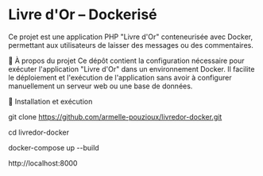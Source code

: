 # Livre d'Or – Dockerisé
Ce projet est une application PHP "Livre d'Or" conteneurisée avec Docker, permettant aux utilisateurs de laisser des messages ou des commentaires.

🐳 À propos du projet
Ce dépôt contient la configuration nécessaire pour exécuter l'application "Livre d'Or" dans un environnement Docker. Il facilite le déploiement et l'exécution de l'application sans avoir à configurer manuellement un serveur web ou une base de données.

🚀 Installation et exécution

git clone https://github.com/armelle-pouzioux/livredor-docker.git<br>

cd livredor-docker<br>

docker-compose up --build<br>

http://localhost:8000<br>
